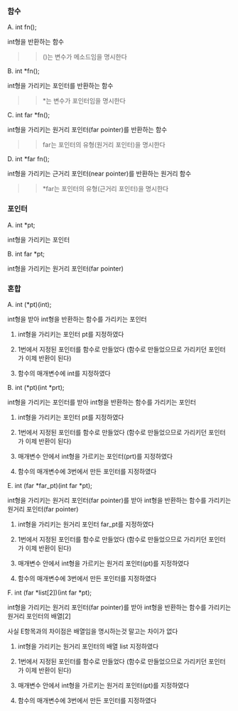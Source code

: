 ### 함수

A. int fn(); 

int형을 반환하는 함수

>> ()는 변수가 메소드임을 명시한다


B. int \*fn(); 

int형을 가리키는 포인터를 반환하는 함수

>> \*는 변수가 포인터임을 명시한다


C. int far \*fn(); 

int형을 가리키는 원거리 포인터(far pointer)를 반환하는 함수

>> far는 포인터의 유형(원거리 포인터)을 명시한다


D. int \*far fn(); 

int형을 가리키는 근거리 포인터(near pointer)를 반환하는 원거리 함수

>> \*far는 포인터의 유형(근거리 포인터)을 명시한다


### 포인터

A. int \*pt; 

int형을 가리키는 포인터


B. int far \*pt; 

int형을 가리키는 원거리 포인터(far pointer)


### 혼합

A. int (\*pt)(int); 

int형을 받아 int형을 반환하는 함수를 가리키는 포인터

1. int형을 가리키는 포인터 pt를 지정하였다

2. 1번에서 지정된 포인터를 함수로 만들었다 (함수로 만들었으므로 가리키던 포인터가 이제 반환이 된다)

3. 함수의 매개변수에 int를 지정하였다


B. int (\*pt)(int \*prt); 

int형을 가리키는 포인터를 받아 int형을 반환하는 함수를 가리키는 포인터

1. int형을 가리키는 포인터 pt를 지정하였다

2. 1번에서 지정된 포인터를 함수로 만들었다 (함수로 만들었으므로 가리키던 포인터가 이제 반환이 된다)

3. 매개변수 안에서 int형을 가르키는 포인터(prt)를 지정하였다

3. 함수의 매개변수에 3번에서 만든 포인터를 지정하였다


E. int (far \*far_pt)(int far \*pt); 

int형을 가리키는 원거리 포인터(far pointer)를 받아 int형을 반환하는 함수를 가리키는 원거리 포인터(far pointer)

1. int형을 가리키는 원거리 포인터 far_pt를 지정하였다

2. 1번에서 지정된 포인터를 함수로 만들었다 (함수로 만들었으므로 가리키던 포인터가 이제 반환이 된다)

3. 매개변수 안에서 int형을 가르키는 원거리 포인터(pt)를 지정하였다

4. 함수의 매개변수에 3번에서 만든 포인터를 지정하였다


F. int (far \*list[2])(int far \*pt);

int형을 가리키는 원거리 포인터(far pointer)를 받아 int형을 반환하는 함수를 가리키는 원거리 포인터의 배열\[2]

사실 E항목과의 차이점은 배열임을 명시하는것 말고는 차이가 없다

1. int형을 가리키는 원거리 포인터의 배열 list 지정하였다

2. 1번에서 지정된 포인터를 함수로 만들었다 (함수로 만들었으므로 가리키던 포인터가 이제 반환이 된다)

3. 매개변수 안에서 int형을 가르키는 원거리 포인터(pt)를 지정하였다

4. 함수의 매개변수에 3번에서 만든 포인터를 지정하였다



